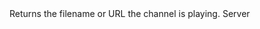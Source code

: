 <function name="GetFileName" parent="IGModAudioChannel" type="classfunc">
	<description>
		Returns the filename or URL the channel is playing.
	</description>
	<realm>Server</realm>
	<rets>
		<ret name="" type="string"></ret>
	</rets>
</function>
